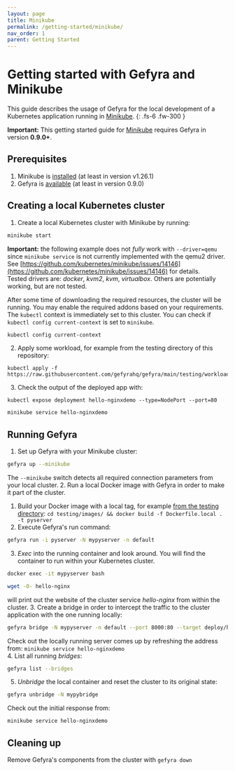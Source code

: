 ```yaml
---
layout: page
title: Minikube
permalink: /getting-started/minikube/
nav_order: 1
parent: Getting Started
---
```

# Getting started with Gefyra and Minikube
This guide describes the usage of Gefyra for the local development of a Kubernetes
application running in [Minikube](https://minikube.sigs.k8s.io/).
{: .fs-6 .fw-300 }

**Important:** This getting started guide for [Minikube](https://minikube.sigs.k8s.io/) requires Gefyra in version **0.9.0+**.

## Prerequisites
1. Minikube is [installed](https://minikube.sigs.k8s.io/docs/start/) (at least in version v1.26.1)
2. Gefyra is [available](https://gefyra.dev/installation) (at least in version 0.9.0)


## Creating a local Kubernetes cluster
1. Create a local Kubernetes cluster with Minikube by running:  
```bash
minikube start
```  
**Important:** the following example does not _fully_ work with `--driver=qemu` since `minikube service` is not currently 
implemented with the qemu2 driver. See [https://github.com/kubernetes/minikube/issues/14146](https://github.com/kubernetes/minikube/issues/14146) for details.   
Tested drivers are: _docker_, _kvm2_, _kvm_, _virtualbox_. Others are potentially working, but are not tested.

After some time of downloading the required resources, the cluster will be running. You may enable the required 
addons based on your requirements. The `kubectl` context is immediately set to this cluster. You can check if 
`kubectl config current-context` is set to `minikube`.
```sh
kubectl config current-context
```

2. Apply some workload, for example from the testing directory of this repository:  
```
kubectl apply -f https://raw.githubusercontent.com/gefyrahq/gefyra/main/testing/workloads/hello.yaml
```
3. Check the output of the deployed app with:
```
kubectl expose deployment hello-nginxdemo --type=NodePort --port=80
```
```sh
minikube service hello-nginxdemo
```

## Running Gefyra
1. Set up Gefyra with your Minikube cluster:
```sh
gefyra up --minikube
```  
The `--minikube` switch detects all required connection parameters from your local cluster.
2. Run a local Docker image with Gefyra in order to  make it part of the cluster.
   1. Build your Docker image with a local tag, for example [from the testing directory](https://github.com/gefyrahq/gefyra/tree/main/testing):
   `cd testing/images/ && docker build -f Dockerfile.local . -t pyserver`
   2. Execute Gefyra's run command:    
```sh
gefyra run -i pyserver -N mypyserver -n default
```
   3. _Exec_ into the running container and look around. You will find the container to run within your Kubernetes cluster.  
```sh
docker exec -it mypyserver bash
```
```sh
wget -O- hello-nginx
```
 will print out the website of the cluster service _hello-nginx_ from within the cluster.
3. Create a bridge in order to intercept the traffic to the cluster application with the one running locally:    
```sh
gefyra bridge -N mypyserver -n default --port 8000:80 --target deploy/hello-nginxdemo/hello-nginx
``` 
Check out the locally running server comes up by refreshing the address from: `minikube service hello-nginxdemo`  
4. List all running _bridges_:  
```sh
gefyra list --bridges
```
5. _Unbridge_ the local container and reset the cluster to its original state: 
```sh
gefyra unbridge -N mypybridge
```
Check out the initial response from: 
```sh
minikube service hello-nginxdemo
```

## Cleaning up
Remove Gefyra's components from the cluster with `gefyra down`
